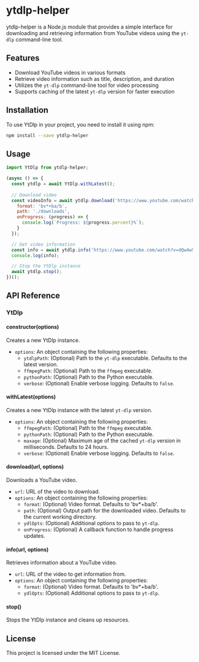 # ytdlp-helper

ytdlp-helper is a Node.js module that provides a simple interface for downloading and retrieving information from YouTube videos using the `yt-dlp` command-line tool.

## Features

- Download YouTube videos in various formats
- Retrieve video information such as title, description, and duration
- Utilizes the `yt-dlp` command-line tool for video processing
- Supports caching of the latest `yt-dlp` version for faster execution

## Installation

To use YtDlp in your project, you need to install it using npm:

```bash
npm install --save ytdlp-helper
```

## Usage

```javascript
import YtDlp from ytdlp-helper;

(async () => {
  const ytdlp = await YtDlp.withLatest();
  
  // Download video
  const videoInfo = await ytdlp.download('https://www.youtube.com/watch?v=dQw4w9WgXcQ', {
    format: 'bv*+ba/b',
    path: './downloads',
    onProgress: (progress) => {
      console.log(`Progress: ${progress.percent}%`);
    }
  });

  // Get video information
  const info = await ytdlp.info('https://www.youtube.com/watch?v=dQw4w9WgXcQ');
  console.log(info);

  // Stop the YtDlp instance
  await ytdlp.stop();
})();
```

## API Reference

### YtDlp

#### constructor(options)

Creates a new YtDlp instance.

- `options`: An object containing the following properties:
  - `ytdlpPath`: (Optional) Path to the `yt-dlp` executable. Defaults to the latest version.
  - `ffmpegPath`: (Optional) Path to the `ffmpeg` executable.
  - `pythonPath`: (Optional) Path to the Python executable.
  - `verbose`: (Optional) Enable verbose logging. Defaults to `false`.

#### withLatest(options)

Creates a new YtDlp instance with the latest `yt-dlp` version.

- `options`: An object containing the following properties:
  - `ffmpegPath`: (Optional) Path to the `ffmpeg` executable.
  - `pythonPath`: (Optional) Path to the Python executable.
  - `maxage`: (Optional) Maximum age of the cached `yt-dlp` version in milliseconds. Defaults to 24 hours.
  - `verbose`: (Optional) Enable verbose logging. Defaults to `false`.

#### download(url, options)

Downloads a YouTube video.

- `url`: URL of the video to download.
- `options`: An object containing the following properties:
  - `format`: (Optional) Video format. Defaults to 'bv*+ba/b'.
  - `path`: (Optional) Output path for the downloaded video. Defaults to the current working directory.
  - `ydlOpts`: (Optional) Additional options to pass to `yt-dlp`.
  - `onProgress`: (Optional) A callback function to handle progress updates.

#### info(url, options)

Retrieves information about a YouTube video.

- `url`: URL of the video to get information from.
- `options`: An object containing the following properties:
  - `format`: (Optional) Video format. Defaults to 'bv*+ba/b'.
  - `ydlOpts`: (Optional) Additional options to pass to `yt-dlp`.

#### stop()

Stops the YtDlp instance and cleans up resources.

## License

This project is licensed under the MIT License.